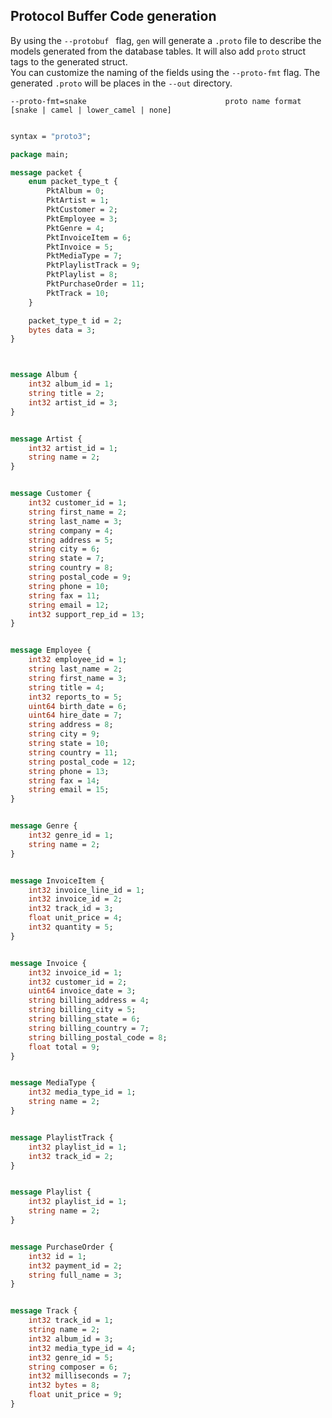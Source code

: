 ## Protocol Buffer Code generation
By using the `--protobuf ` flag, `gen` will generate a `.proto` file to describe the models generated from the database tables. It will also add `proto` struct tags to the generated struct.  
You can customize the naming of the fields using the `--proto-fmt` flag. The generated `.proto` will be places in the `--out` directory.   

 `--proto-fmt=snake                               proto name format [snake | camel | lower_camel | none]`
 
```proto

syntax = "proto3";

package main;

message packet {
    enum packet_type_t { 
        PktAlbum = 0;
        PktArtist = 1;
        PktCustomer = 2;
        PktEmployee = 3;
        PktGenre = 4;
        PktInvoiceItem = 6;
        PktInvoice = 5;
        PktMediaType = 7;
        PktPlaylistTrack = 9;
        PktPlaylist = 8;
        PktPurchaseOrder = 11;
        PktTrack = 10;
    }

    packet_type_t id = 2;
    bytes data = 3;
}



message Album { 
    int32 album_id = 1;
    string title = 2;
    int32 artist_id = 3;
}


message Artist { 
    int32 artist_id = 1;
    string name = 2;
}


message Customer { 
    int32 customer_id = 1;
    string first_name = 2;
    string last_name = 3;
    string company = 4;
    string address = 5;
    string city = 6;
    string state = 7;
    string country = 8;
    string postal_code = 9;
    string phone = 10;
    string fax = 11;
    string email = 12;
    int32 support_rep_id = 13;
}


message Employee { 
    int32 employee_id = 1;
    string last_name = 2;
    string first_name = 3;
    string title = 4;
    int32 reports_to = 5;
    uint64 birth_date = 6;
    uint64 hire_date = 7;
    string address = 8;
    string city = 9;
    string state = 10;
    string country = 11;
    string postal_code = 12;
    string phone = 13;
    string fax = 14;
    string email = 15;
}


message Genre { 
    int32 genre_id = 1;
    string name = 2;
}


message InvoiceItem { 
    int32 invoice_line_id = 1;
    int32 invoice_id = 2;
    int32 track_id = 3;
    float unit_price = 4;
    int32 quantity = 5;
}


message Invoice { 
    int32 invoice_id = 1;
    int32 customer_id = 2;
    uint64 invoice_date = 3;
    string billing_address = 4;
    string billing_city = 5;
    string billing_state = 6;
    string billing_country = 7;
    string billing_postal_code = 8;
    float total = 9;
}


message MediaType { 
    int32 media_type_id = 1;
    string name = 2;
}


message PlaylistTrack { 
    int32 playlist_id = 1;
    int32 track_id = 2;
}


message Playlist { 
    int32 playlist_id = 1;
    string name = 2;
}


message PurchaseOrder { 
    int32 id = 1;
    int32 payment_id = 2;
    string full_name = 3;
}


message Track { 
    int32 track_id = 1;
    string name = 2;
    int32 album_id = 3;
    int32 media_type_id = 4;
    int32 genre_id = 5;
    string composer = 6;
    int32 milliseconds = 7;
    int32 bytes = 8;
    float unit_price = 9;
}
```
